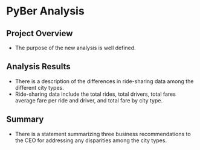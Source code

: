 # PyBer Analysis

## Project Overview

* The purpose of the new analysis is well defined.

## Analysis Results

* There is a description of the differences in ride-sharing data among the different city types.
* Ride-sharing data include the total rides, total drivers, total fares average fare per ride and driver, and total fare by city type.

## Summary
* There is a statement summarizing three business recommendations to the CEO for addressing any disparities among the city types.